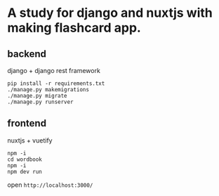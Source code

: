 # A study for django and nuxtjs with making flashcard app.
## backend
django + django rest framework

`pip install -r requirements.txt`  
`./manage.py makemigrations`  
`./manage.py migrate`  
`./manage.py runserver`

## frontend
nuxtjs + vuetify

`npm -i`  
`cd wordbook`  
`npm -i`  
`npm dev run`

open `http://localhost:3000/`
